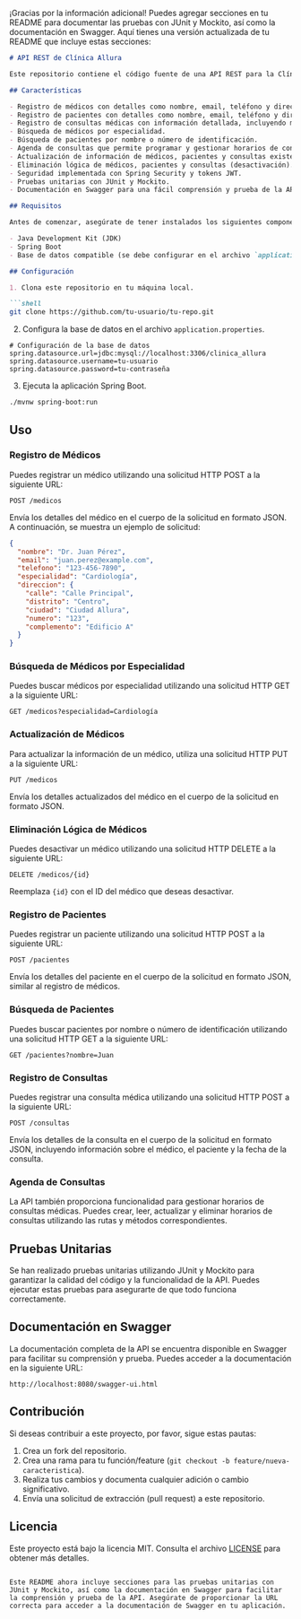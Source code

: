 ¡Gracias por la información adicional! Puedes agregar secciones en tu README para documentar las pruebas con JUnit y Mockito, así como la documentación en Swagger. Aquí tienes una versión actualizada de tu README que incluye estas secciones:

```markdown
# API REST de Clínica Allura

Este repositorio contiene el código fuente de una API REST para la Clínica Allura, un sistema de gestión de médicos con especialidades, pacientes y consultas médicas. Esta API permite realizar operaciones CRUD (Crear, Leer, Actualizar y Eliminar) relacionadas con médicos, pacientes, consultas y horarios de consultas.

## Características

- Registro de médicos con detalles como nombre, email, teléfono y dirección.
- Registro de pacientes con detalles como nombre, email, teléfono y dirección.
- Registro de consultas médicas con información detallada, incluyendo médico, paciente y fecha.
- Búsqueda de médicos por especialidad.
- Búsqueda de pacientes por nombre o número de identificación.
- Agenda de consultas que permite programar y gestionar horarios de consultas médicas.
- Actualización de información de médicos, pacientes y consultas existentes.
- Eliminación lógica de médicos, pacientes y consultas (desactivación).
- Seguridad implementada con Spring Security y tokens JWT.
- Pruebas unitarias con JUnit y Mockito.
- Documentación en Swagger para una fácil comprensión y prueba de la API.

## Requisitos

Antes de comenzar, asegúrate de tener instalados los siguientes componentes:

- Java Development Kit (JDK)
- Spring Boot
- Base de datos compatible (se debe configurar en el archivo `application.properties`)

## Configuración

1. Clona este repositorio en tu máquina local.

```shell
git clone https://github.com/tu-usuario/tu-repo.git
```

2. Configura la base de datos en el archivo `application.properties`.

```properties
# Configuración de la base de datos
spring.datasource.url=jdbc:mysql://localhost:3306/clinica_allura
spring.datasource.username=tu-usuario
spring.datasource.password=tu-contraseña
```

3. Ejecuta la aplicación Spring Boot.

```shell
./mvnw spring-boot:run
```

## Uso

### Registro de Médicos

Puedes registrar un médico utilizando una solicitud HTTP POST a la siguiente URL:

```
POST /medicos
```

Envía los detalles del médico en el cuerpo de la solicitud en formato JSON. A continuación, se muestra un ejemplo de solicitud:

```json
{
  "nombre": "Dr. Juan Pérez",
  "email": "juan.perez@example.com",
  "telefono": "123-456-7890",
  "especialidad": "Cardiología",
  "direccion": {
    "calle": "Calle Principal",
    "distrito": "Centro",
    "ciudad": "Ciudad Allura",
    "numero": "123",
    "complemento": "Edificio A"
  }
}
```

### Búsqueda de Médicos por Especialidad

Puedes buscar médicos por especialidad utilizando una solicitud HTTP GET a la siguiente URL:

```
GET /medicos?especialidad=Cardiología
```

### Actualización de Médicos

Para actualizar la información de un médico, utiliza una solicitud HTTP PUT a la siguiente URL:

```
PUT /medicos
```

Envía los detalles actualizados del médico en el cuerpo de la solicitud en formato JSON.

### Eliminación Lógica de Médicos

Puedes desactivar un médico utilizando una solicitud HTTP DELETE a la siguiente URL:

```
DELETE /medicos/{id}
```

Reemplaza `{id}` con el ID del médico que deseas desactivar.

### Registro de Pacientes

Puedes registrar un paciente utilizando una solicitud HTTP POST a la siguiente URL:

```
POST /pacientes
```

Envía los detalles del paciente en el cuerpo de la solicitud en formato JSON, similar al registro de médicos.

### Búsqueda de Pacientes

Puedes buscar pacientes por nombre o número de identificación utilizando una solicitud HTTP GET a la siguiente URL:

```
GET /pacientes?nombre=Juan
```

### Registro de Consultas

Puedes registrar una consulta médica utilizando una solicitud HTTP POST a la siguiente URL:

```
POST /consultas
```

Envía los detalles de la consulta en el cuerpo de la solicitud en formato JSON, incluyendo información sobre el médico, el paciente y la fecha de la consulta.

### Agenda de Consultas

La API también proporciona funcionalidad para gestionar horarios de consultas médicas. Puedes crear, leer, actualizar y eliminar horarios de consultas utilizando las rutas y métodos correspondientes.

## Pruebas Unitarias

Se han realizado pruebas unitarias utilizando JUnit y Mockito para garantizar la calidad del código y la funcionalidad de la API. Puedes ejecutar estas pruebas para asegurarte de que todo funciona correctamente.

## Documentación en Swagger

La documentación completa de la API se encuentra disponible en Swagger para facilitar su comprensión y prueba. Puedes acceder a la documentación en la siguiente URL:

```
http://localhost:8080/swagger-ui.html
```

## Contribución

Si deseas contribuir a este proyecto, por favor, sigue estas pautas:

1. Crea un fork del repositorio.
2. Crea una rama para tu función/feature (`git checkout -b feature/nueva-caracteristica`).
3. Realiza tus cambios y documenta cualquier adición o cambio significativo.
4. Envía una solicitud de extracción (pull request) a este repositorio.

## Licencia

Este proyecto está bajo la licencia MIT. Consulta el archivo [LICENSE](LICENSE) para obtener más detalles.
```

Este README ahora incluye secciones para las pruebas unitarias con JUnit y Mockito, así como la documentación en Swagger para facilitar la comprensión y prueba de la API. Asegúrate de proporcionar la URL correcta para acceder a la documentación de Swagger en tu aplicación.